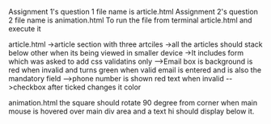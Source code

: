 Assignment 1's question 1 file name is article.html
Assignment 2's question 2 file name is animation.html
To run the file from terminal article.html and execute it

article.html
->article section with three artciles 
->all the articles should stack below other when its being viewed in smaller device
->It includes form  which was asked to add css validatins only
   -->Email box is background is  red when invalid and turns green when valid email is entered and is also the mandatory field
   -->phone number  is shown red text when invalid
   -->checkbox after ticked changes it color





animation.html
the square should rotate 90 degree from corner when main  mouse is hovered over main div area and a text hi should display below it.   



